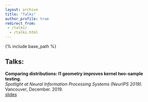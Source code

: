 ```yaml
---
layout: archive
title: "Talks"
author_profile: true
redirect_from:
 - /talks/
  - /talks.html
---
```


{% include base_path %}

## Talks:
**Comparing distributions: l1 geometry improves kernel two-sample testing.**    
*Spotlight at Neural Information Processing Systems (NeurIPS 2019).*  
Vancouver, December. 2019.  
[slides](/files/spotlight_NeurIPS_2019.pdf) 

